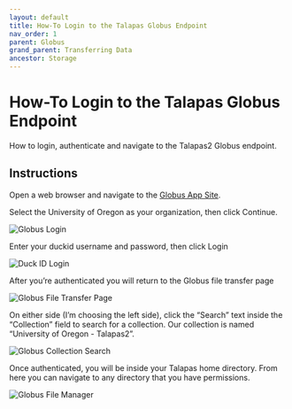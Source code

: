 ```yaml
---
layout: default
title: How-To Login to the Talapas Globus Endpoint
nav_order: 1
parent: Globus
grand_parent: Transferring Data
ancestor: Storage
---
```


# How-To Login to the Talapas Globus Endpoint

How to login, authenticate and navigate to the Talapas2 Globus endpoint.

## Instructions

Open a web browser and navigate to the [Globus App Site](https://app.globus.org/).

Select the University of Oregon as your organization, then click Continue.

![Globus Login](../../../../../assets/images/Globus_login.png)

Enter your duckid username and password, then click Login

![Duck ID Login](../../../../../assets/images/duckid_login.png)

After you’re authenticated you will return to the Globus file transfer page

![Globus File Transfer Page](../../../../../assets/images/globus_ftp.png)

On either side (I’m choosing the left side), click the “Search” text inside the “Collection” field to search for a collection. Our collection is named “University of Oregon - Talapas2”.

![Globus Collection Search](../../../../../assets/images/globus_collect.png)

Once authenticated, you will be inside your Talapas home directory. From here you can navigate to any directory that you have permissions.

![Globus File Manager](../../../../../assets/images/globus_file_manager.png)
